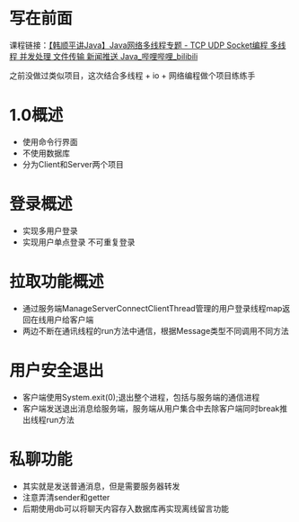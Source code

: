# 写在前面

课程链接：[【韩顺平讲Java】Java网络多线程专题 - TCP UDP Socket编程 多线程 并发处理 文件传输 新闻推送 Java_哔哩哔哩_bilibili](https://www.bilibili.com/video/BV1j54y1b7qv?p=1)

之前没做过类似项目，这次结合多线程 + io + 网络编程做个项目练练手

# 1.0概述

- 使用命令行界面
- 不使用数据库
- 分为Client和Server两个项目

# 登录概述

- 实现多用户登录
- 实现用户单点登录 不可重复登录

# 拉取功能概述
- 通过服务端ManageServerConnectClientThread管理的用户登录线程map返回在线用户给客户端
- 两边不断在通讯线程的run方法中通信，根据Message类型不同调用不同方法

# 用户安全退出

- 客户端使用System.exit(0);退出整个进程，包括与服务端的通信进程
- 客户端发送退出消息给服务端，服务端从用户集合中去除客户端同时break推出线程run方法

# 私聊功能

- 其实就是发送普通消息，但是需要服务器转发
- 注意弄清sender和getter
- 后期使用db可以将聊天内容存入数据库再实现离线留言功能
